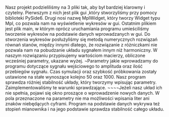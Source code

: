 Nasz projekt podzieliliśmy na 3 pliki tak, aby był bardziej klarowny i czytelny. 
Pierwszym z nich jest plik gui ,który stworzyliśmy przy pomocy biblioteki PySide6.
Drugi nosi nazwę MplWidget, który tworzy Widget typu Mpl, co pozwala nam na wyświetlenie wykresów w gui.
Ostatnim plikiem jest plik main, w którym oprócz uruchamiania programu umieściliśmy tworzenie wykresów na podstawie danych wprowadzanych w gui. 
Do stworzenia wykresów posłużyliśmy się metodą numerycznych rozwiązań równań stanów, między innymi dlatego, że rozwiązanie z różniczkami nie pozwala  nam na pobudzanie układu sygnałem innym niż harmoniczny.  W naszym rozwiązaniu przypisujemy wartościom macierzy, obliczone wcześniej parametry, ukazane wyżej.
¬Parametry jakie wprowadzamy do programu dotyczące sygnału wejściowego to amplituda oraz ilość przebiegów sygnału. Czas symulacji oraz szybkość próbkowania zostały ustawione na stałe wynoszące kolejno 50 oraz 1000. Nasz program sprawdza różniej stabilność układy, który tworzymy wpisując parametry.  Zaimplementowaliśmy te warunki sprawdzające.
¬¬¬¬Jeżeli nasz układ ich nie spełnia, pojawi się okno proszące o wprowadzenie nowych danych. 
W pola przeznaczone na parametry nie ma możliwości wpisania liter ani znaków niebędących cyframi. Program na podstawie danych wykrywa też stopień mianownika i na jego podstawie sprawdza stabilność całego układu.

